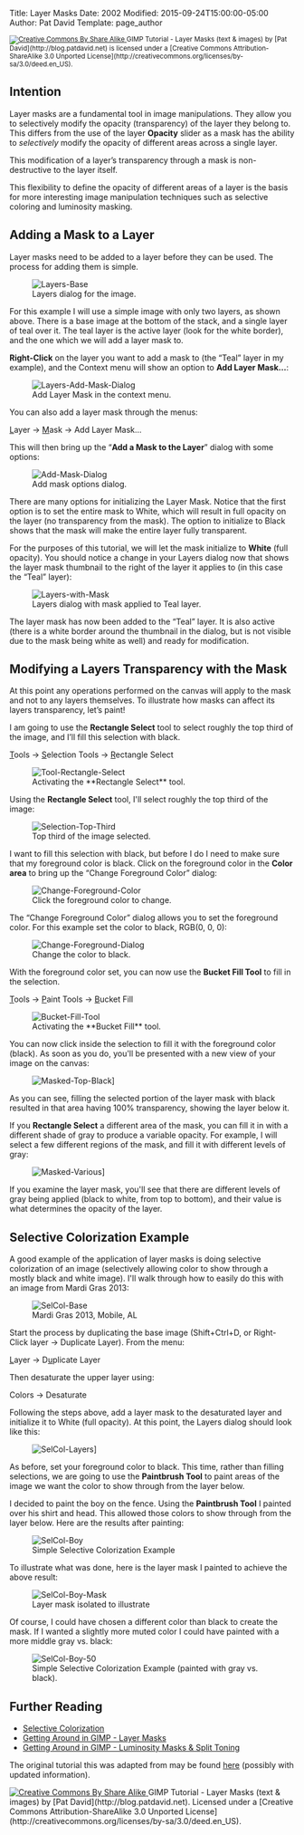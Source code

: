 Title: Layer Masks
Date: 2002
Modified: 2015-09-24T15:00:00-05:00
Author: Pat David 
Template: page_author


<small>
<a href='http://creativecommons.org/licenses/by-sa/3.0/deed.en_US'>
<img class='cc-badge' src='/images/creativecommons/by-sa 80x15.png' alt='Creative Commons By Share Alike'/>
</a>
<span xmlns:dct="http://purl.org/dc/terms/">GIMP Tutorial - Layer Masks (text & images)</span> by [Pat David](http://blog.patdavid.net) is licensed under a [Creative Commons Attribution-ShareAlike 3.0 Unported License](http://creativecommons.org/licenses/by-sa/3.0/deed.en_US).
</small>

## Intention

Layer masks are a fundamental tool in image manipulations. They allow you to selectively modify the opacity (transparency) of the layer they belong to. This differs from the use of the layer **Opacity** slider as a mask has the ability to _selectively_ modify the opacity of different areas across a single layer.

This modification of a layer’s transparency through a mask is non-destructive to the layer itself.

This flexibility to define the opacity of different areas of a layer is the basis for more interesting image manipulation techniques such as selective coloring and luminosity masking.

## Adding a Mask to a Layer

Layer masks need to be added to a layer before they can be used. The process for adding them is simple.

<figure>
<img src="{filename}Layers-Base.png" alt="Layers-Base"/>
<figcaption>
Layers dialog for the image.
</figcaption>
</figure>

For this example I will use a simple image with only two layers, as shown above. There is a base image at the bottom of the stack, and a single layer of teal over it. The teal layer is the active layer (look for the white border), and the one which we will add a layer mask to.

**Right-Click** on the layer you want to add a mask to (the “Teal” layer in my example), and the Context menu will show an option to **Add Layer Mask…**:

<figure>
<img src="{filename}Layers-Add-Mask-Dialog.png" alt="Layers-Add-Mask-Dialog"/>
<figcaption>
Add Layer Mask in the context menu.
</figcaption>
</figure>

You can also add a layer mask through the menus:

<div class="MenuCmd"><span><u>L</u>ayer → <u>M</u>ask → Add Layer Mask…</span></div>

This will then bring up the “**Add a Mask to the Layer**” dialog with some options:

<figure>
<img src="{filename}Add-Mask-Dialog.png" alt="Add-Mask-Dialog"/>
<figcaption>
Add mask options dialog.
</figcaption>
</figure>

There are many options for initializing the Layer Mask. Notice that the first option is to set the entire mask to White, which will result in full opacity on the layer (no transparency from the mask). The option to initialize to Black shows that the mask will make the entire layer fully transparent.

For the purposes of this tutorial, we will let the mask initialize to **White** (full opacity). You should notice a change in your Layers dialog now that shows the layer mask thumbnail to the right of the layer it applies to (in this case the “Teal” layer):

<figure>
<img src="{filename}Layers-with-Mask.png" alt="Layers-with-Mask"/>
<figcaption>
Layers dialog with mask applied to Teal layer.
</figcaption>
</figure>

The layer mask has now been added to the “Teal” layer. It is also active (there is a white border around the thumbnail in the dialog, but is not visible due to the mask being white as well) and ready for modification.

## Modifying a Layers Transparency with the Mask

At this point any operations performed on the canvas will apply to the mask and not to any layers themselves. To illustrate how masks can affect its layers transparency, let’s paint!

I am going to use the **Rectangle Select** tool to select roughly the top third of the image, and I’ll fill this selection with black.

<div class="MenuCmd"><span><u>T</u>ools → <u>S</u>election Tools → <u>R</u>ectangle Select</span></div>

<figure>
<img src="{filename}Tool-Rectangle-Select.png" alt="Tool-Rectangle-Select"/>
<figcaption>
Activating the **Rectangle Select** tool.
</figcaption>
</figure>

Using the **Rectangle Select** tool, I'll select roughly the top third of the image:

<figure>
<img src="{filename}Selection-Top-Third.png" alt="Selection-Top-Third"/>
<figcaption>
Top third of the image selected.
</figcaption>
</figure>

I want to fill this selection with black, but before I do I need to make sure that my foreground color is black. Click on the foreground color in the **Color area** to bring up the “Change Foreground Color” dialog:

<figure>
<img src="{filename}Change-Foreground-Color.png" alt="Change-Foreground-Color"/>
<figcaption>
Click the <span class='tGreen'>foreground color</span> to change.
</figcaption>
</figure>

The “Change Foreground Color” dialog allows you to set the foreground color. For this example set the color to black, RGB(0, 0, 0):

<figure>
<img src="{filename}Change-Foreground-Dialog.png" alt="Change-Foreground-Dialog"/>
<figcaption>
Change the color to black.
</figcaption>
</figure>

With the foreground color set, you can now use the **Bucket Fill Tool** to fill in the selection.

<div class="MenuCmd"><span><u>T</u>ools → <u>P</u>aint Tools → <u>B</u>ucket Fill</span></div>

<figure>
<img src="{filename}Bucket-Fill-Tool.png" alt="Bucket-Fill-Tool"/>
<figcaption>
Activating the **Bucket Fill** tool.
</figcaption>
</figure>

You can now click inside the selection to fill it with the foreground color (black). As soon as you do, you'll be presented with a new view of your image on the canvas:

<figure>
<img src="{filename}Masked-Top-Black.png" alt="Masked-Top-Black]"/>
</figure>

As you can see, filling the selected portion of the layer mask with black resulted in that area having 100% transparency, showing the layer below it.

If you **Rectangle Select** a different area of the mask, you can fill it in with a different shade of gray to produce a variable opacity. For example, I will select a few different regions of the mask, and fill it with different levels of gray:

<figure>
<img src="{filename}Masked-Various.png" alt="Masked-Various]"/>
</figure>

If you examine the layer mask, you'll see that there are different levels of gray being applied (black to white, from top to bottom), and their value is what determines the opacity of the layer.

## Selective Colorization Example

A good example of the application of layer masks is doing selective colorization of an image (selectively allowing color to show through a mostly black and white image). I'll walk through how to easily do this with an image from Mardi Gras 2013:

<figure>
<img src="{filename}SelCol-Base.jpg" alt="SelCol-Base"/>
<figcaption>
Mardi Gras 2013, Mobile, AL
</figcaption>
</figure>

Start the process by duplicating the base image (Shift+Ctrl+D, or Right-Click layer → Duplicate Layer). From the menu:

<div class="MenuCmd"><span><u>L</u>ayer → D<u>u</u>plicate Layer</span></div>

Then desaturate the upper layer using:

<div class="MenuCmd"><span>Colors &rarr; Desaturate</span></div>

Following the steps above, add a layer mask to the desaturated layer and initialize it to White (full opacity). At this point, the Layers dialog should look like this:

<figure>
<img src="{filename}SelCol-Layers.png" alt="SelCol-Layers]"/>
</figure>

As before, set your foreground color to black. This time, rather than filling selections, we are going to use the **Paintbrush Tool** to paint areas of the image we want the color to show through from the layer below.

I decided to paint the boy on the fence. Using the **Paintbrush Tool** I painted over his shirt and head. This allowed those colors to show through from the layer below. Here are the results after painting:

<figure>
<img src="{filename}SelCol-Boy.jpg" alt="SelCol-Boy"/>
<figcaption>
Simple Selective Colorization Example
</figcaption>
</figure>

To illustrate what was done, here is the layer mask I painted to achieve the above result:

<figure>
<img src="{filename}SelCol-Boy-Mask.jpg" alt="SelCol-Boy-Mask"/>
<figcaption>
Layer mask isolated to illustrate
</figcaption>
</figure>

Of course, I could have chosen a different color than black to create the mask. If I wanted a slightly more muted color I could have painted with a more middle gray vs. black:

<figure>
<img src="{filename}SelCol-Boy-50.jpg" alt="SelCol-Boy-50"/>
<figcaption>
Simple Selective Colorization Example (painted with gray vs. black).
</figcaption>
</figure>

## Further Reading

*   [Selective Colorization](../Selective_Color)
*   [Getting Around in GIMP - Layer Masks](http://blog.patdavid.net/2011/10/getting-around-in-gimp-layer-masks.html)
*   [Getting Around in GIMP - Luminosity Masks & Split Toning](http://blog.patdavid.net/2011/10/getting-around-in-gimp-luminosity-masks.html)

The original tutorial this was adapted from may be found [here](http://blog.patdavid.net/2011/10/getting-around-in-gimp-layer-masks.html) (possibly with updated information).

<a href='http://creativecommons.org/licenses/by-sa/3.0/deed.en_US'>
<img class='cc-badge' src='/images/creativecommons/by-sa 80x15.png' alt='Creative Commons By Share Alike'/>
</a>
<span xmlns:dct="http://purl.org/dc/terms/">GIMP Tutorial - Layer Masks (text & images)</span> by [Pat David](http://blog.patdavid.net).  
Licensed under a [Creative Commons Attribution-ShareAlike 3.0 Unported License](http://creativecommons.org/licenses/by-sa/3.0/deed.en_US).

